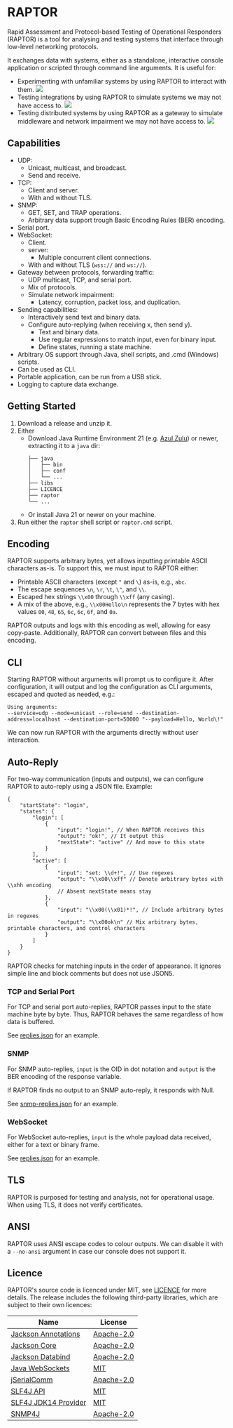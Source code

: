 # RAPTOR
Rapid Assessment and Protocol-based Testing of Operational Responders (RAPTOR) is a tool for analysing and testing systems that interface through low-level networking protocols.

It exchanges data with systems, either as a standalone, interactive console application or scripted through command line arguments. It is useful for:

- Experimenting with unfamiliar systems by using RAPTOR to interact with them.
![](https://img.plantuml.biz/plantuml/png/JOun2i9044NxESMGIejSG4HYOM6bR4ndC-nEDWkRMPWTGMzleWYsZyVxlwj6QeyvG-RHq0fgYfDXIChUKX4WRqNn9349iyAAIM9cRDpnUhkuksnyaLeoRnkaYkvV6MIaEUL4Ylsh6iyVPG3uzN3VjWTqkCEp6EioLi5zuR10VlffIN75G4RGiOJrwni0)
- Testing integrations by using RAPTOR to simulate systems we may not have access to.
![](https://img.plantuml.biz/plantuml/png/JO-n3i8m34JtV8NL2OR-04Ae3CoWjDrOhCQaaL9NYbsf_3r9kh3UdT_vEb5CkYtHHFeew0ef-5d1XKIJXfKDJhec64YKaYaYiey4JV_DoW8ZEphi1b2W7uV_aBs_XgTzyqd2iaNKm1vepoJ62589vtfdZJage6rlXGAN2XK8hEGJrb-AVYq1c-t7FisvXWGSAfgEs9KTFm00)
- Testing distributed systems by using RAPTOR as a gateway to simulate middleware and network impairment we may not have access to.
![](https://img.plantuml.biz/plantuml/png/ROz12i8m44NtSugXArrqKPSYqkG2IipIpT2ECT0ca8n8RsyJGGJTVVvxds7wB9JaCKymyKrG8YRlxeAZJpo8Zm5ea9ZGSXPEI1bj1mLHS1DZSrdMVaRL5AI-YL5dUpBNi74a_AHbMnNpPwmhqR-NTW2smxOzei9z1HaK7afXmBo31bt2Ad-KdiDOFde1)

## Capabilities
- UDP:
  - Unicast, multicast, and broadcast.
  - Send and receive.
- TCP:
  - Client and server.
  - With and without TLS.
- SNMP:
  - GET, SET, and TRAP operations.
  - Arbitrary data support trough Basic Encoding Rules (BER) encoding.
- Serial port.
- WebSocket:
  - Client.
  - server:
    - Multiple concurrent client connections.
  - With and without TLS (`wss://` and `ws://`).
- Gateway between protocols, forwarding traffic:
  - UDP multicast, TCP, and serial port.
  - Mix of protocols.
  - Simulate network impairment:
    - Latency, corruption, packet loss, and duplication.
- Sending capabilities:
  - Interactively send text and binary data.
  - Configure auto-replying (when receiving x, then send y).
    - Text and binary data.
    - Use regular expressions to match input, even for binary input.
    - Define states, running a state machine.
- Arbitrary OS support through Java, shell scripts, and .cmd (Windows) scripts.
- Can be used as CLI.
- Portable application, can be run from a USB stick.
- Logging to capture data exchange.

## Getting Started
1. Download a release and unzip it.
2. Either
   - Download Java Runtime Environment 21 (e.g. [Azul Zulu](https://www.azul.com/downloads/?version=java-21-lts&package=jre#zulu)) or newer, extracting it to a `java` dir:
     ```
     ├── java
     │   ├── bin
     │   ├── conf
     │   └── ...
     ├── libs
     ├── LICENCE
     ├── raptor
     └── ...
     ```
   - Or install Java 21 or newer on your machine.
3. Run either the `raptor` shell script or `raptor.cmd` script.

## Encoding
RAPTOR supports arbitrary bytes, yet allows inputting printable ASCII characters as-is. To support this, we must input to RAPTOR either:
- Printable ASCII characters (except `"` and `\`) as-is, e.g., `abc`.
- The escape sequences `\n`, `\r`, `\t`, `\"`, and `\\`. 
- Escaped hex strings `\\x00` through `\\xff` (any casing).
- A mix of the above, e.g., `\\x00Hello\n` represents the 7 bytes with hex values `00`, `48`, `65`, `6c`, `6c`, `6f`, and `0a`.

RAPTOR outputs and logs with this encoding as well, allowing for easy copy-paste. Additionally, RAPTOR can convert between files and this encoding.

## CLI

Starting RAPTOR without arguments will prompt us to configure it. After configuration, it will output and log the configuration as CLI arguments, escaped and quoted as needed, e.g.:
```
Using arguments:
--service=udp --mode=unicast --role=send --destination-address=localhost --destination-port=50000 "--payload=Hello, World\!"
```

We can now run RAPTOR with the arguments directly without user interaction.

## Auto-Reply

For two-way communication (inputs and outputs), we can configure RAPTOR to auto-reply using a JSON file. Example:
```json5
{
    "startState": "login",
    "states": {
        "login": [
            {
                "input": "login!", // When RAPTOR receives this
                "output": "ok!", // It output this
                "nextState": "active" // And move to this state
            }
        ],
        "active": [
            {
                "input": "set: \\d+!", // Use regexes
                "output": "\\x00\\xff" // Denote arbitrary bytes with \\xhh encoding
                // Absent nextState means stay
            },
            {
                "input": "\\x00(\\x01)*!", // Include arbitrary bytes in regexes
                "output": "\\x00ok\n" // Mix arbitrary bytes, printable characters, and control characters
            }
        ]
    }
}
```
RAPTOR checks for matching inputs in the order of appearance. It ignores simple line and block comments but does not use JSON5.

### TCP and Serial Port
For TCP and serial port auto-replies, RAPTOR passes input to the state machine byte by byte. Thus, RAPTOR behaves the same regardless of how data is buffered.

See [replies.json](src/main/distributions/replies.json) for an example.

### SNMP
For SNMP auto-replies, `input` is the OID in dot notation and `output` is the BER encoding of the response variable.

If RAPTOR finds no output to an SNMP auto-reply, it responds with Null.

See [snmp-replies.json](src/main/distributions/snmp-replies.json) for an example.

### WebSocket
For WebSocket auto-replies, `input` is the whole payload data received, either for a text or binary frame.

See [replies.json](src/main/distributions/replies.json) for an example.

## TLS
RAPTOR is purposed for testing and analysis, not for operational usage. When using TLS, it does not verify certificates.

## ANSI
RAPTOR uses ANSI escape codes to colour outputs. We can disable it with a `--no-ansi` argument in case our console does not support it.

## Licence

RAPTOR's source code is licenced under MIT, see [LICENCE](LICENCE) for more details. The release includes the following third-party libraries, which are subject to their own licences:

| Name                                                                    | License                                                  |
|-------------------------------------------------------------------------|----------------------------------------------------------|
| [Jackson Annotations](https://github.com/FasterXML/jackson-annotations) | [Apache-2.0](https://opensource.org/licenses/Apache-2.0) |
| [Jackson Core](https://github.com/FasterXML/jackson-core)               | [Apache-2.0](https://opensource.org/licenses/Apache-2.0) |
| [Jackson Databind](https://github.com/FasterXML/jackson-databind)       | [Apache-2.0](https://opensource.org/licenses/Apache-2.0) |
| [Java WebSockets](https://github.com/TooTallNate/Java-WebSocket)        | [MIT](https://opensource.org/license/mit)                |
| [jSerialComm](https://github.com/Fazecast/jSerialComm)                  | [Apache-2.0](https://opensource.org/licenses/Apache-2.0) |
| [SLF4J API](https://www.slf4j.org)                                      | [MIT](https://opensource.org/license/mit)                |
| [SLF4J JDK14 Provider](https://www.slf4j.org)                           | [MIT](https://opensource.org/license/mit)                |
| [SNMP4J](https://www.snmp4j.org)                                        | [Apache-2.0](https://opensource.org/licenses/Apache-2.0) |
